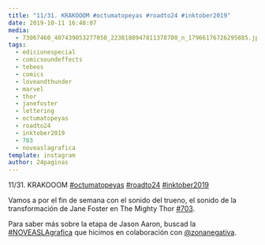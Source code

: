 ```yaml
---
title: "11/31. KRAKOOOM #octumatopeyas #roadto24 #inktober2019"
date: 2019-10-11 16:48:07
media: 
  - 73067460_407439053277050_2238180947811378700_n_17966176726295885.jpg
tags: 
  - edicionespecial
  - comicsoundeffects
  - tebeos
  - comics
  - loveandthunder
  - marvel
  - thor
  - janefoster
  - lettering
  - octumatopeyas
  - roadto24
  - inktober2019
  - 703
  - noveaslagrafica
template: instagram
author: 24paginas
---
```


11/31. KRAKOOOM [#octumatopeyas](/tags/octumatopeyas) [#roadto24](/tags/roadto24) [#inktober2019](/tags/inktober2019)

 
Vamos a por el fin de semana con el sonido del trueno, el sonido de la transformación de Jane Foster en The Mighty Thor [#703](/tags/703).


Para saber más sobre la etapa de Jason Aaron, buscad la [#NOVEASLAgrafica](/tags/noveaslagrafica) que hicimos en colaboración con [@zonanegativa](https://instagram.com/zonanegativa).







